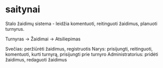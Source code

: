 # saitynai

Stalo žaidimų sistema - leidžia komentuoti, reitinguoti žaidimus, planuoti turnyrus.

Turnyras -> Žaidimai -> Atsiliepimas

Svečias: peržiūrėti žaidimus, registruotis
Narys: prisijungti, reitinguoti, komentuoti, kurti turnyrą, prisijungti prie turnyro
Administratorius: pridėti žaidimus, redaguoti žaidimus
